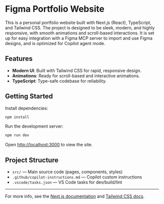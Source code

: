 # Figma Portfolio Website

This is a personal portfolio website built with Next.js (React), TypeScript, and Tailwind CSS. The project is designed to be sleek, modern, and highly responsive, with smooth animations and scroll-based interactions. It is set up for easy integration with a Figma MCP server to import and use Figma designs, and is optimized for Copilot agent mode.

## Features
- **Modern UI**: Built with Tailwind CSS for rapid, responsive design.
- **Animations**: Ready for scroll-based and interactive animations.
- **TypeScript**: Type-safe codebase for reliability.

## Getting Started

Install dependencies:

```bash
npm install
```

Run the development server:

```bash
npm run dev
```

Open [http://localhost:3000](http://localhost:3000) to view the site.

## Project Structure
- `src/` — Main source code (pages, components, styles)
- `.github/copilot-instructions.md` — Copilot custom instructions
- `.vscode/tasks.json` — VS Code tasks for dev/build/lint

---

For more info, see the [Next.js documentation](https://nextjs.org/docs) and [Tailwind CSS docs](https://tailwindcss.com/docs).
